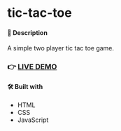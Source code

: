 # tic-tac-toe

#### 📝 Description

A simple two player tic tac toe game.

### 👉 [LIVE DEMO](https://iwagner76.github.io/tic-tac-toe/)

#### 🛠️ Built with

- HTML
- CSS
- JavaScript
